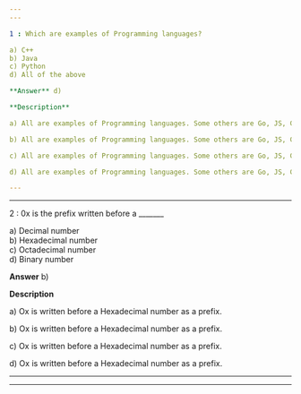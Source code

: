 ```yaml
---
---

1 : Which are examples of Programming languages?  

a) C++  
b) Java  
c) Python  
d) All of the above  

**Answer** d) 

**Description**  

a) All are examples of Programming languages. Some others are Go, JS, C#, etc.  

b) All are examples of Programming languages. Some others are Go, JS, C#, etc.

c) All are examples of Programming languages. Some others are Go, JS, C#, etc.

d) All are examples of Programming languages. Some others are Go, JS, C#, etc.

---
```

---

2 : 0x is the prefix written before a _______  

a) Decimal number  
b) Hexadecimal number  
c) Octadecimal number  
d) Binary number  

**Answer** b) 

**Description**  

a) Ox is written before a Hexadecimal number as a prefix.

b) Ox is written before a Hexadecimal number as a prefix.

c) Ox is written before a Hexadecimal number as a prefix.

d) Ox is written before a Hexadecimal number as a prefix.

---
---




